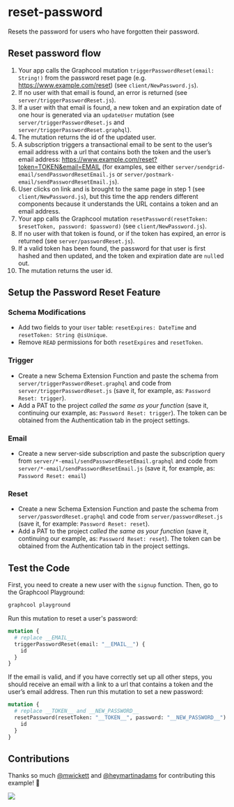 # reset-password

Resets the password for users who have forgotten their password.

## Reset password flow

1. Your app calls the Graphcool mutation `triggerPasswordReset(email: String!)` from the password reset page (e.g. https://www.example.com/reset) (see `client/NewPassword.js`).
2. If no user with that email is found, an error is returned (see `server/triggerPasswordReset.js`).
3. If a user with that email is found, a new token and an expiration date of one hour is generated via an `updateUser` mutation (see `server/triggerPasswordReset.js` and `server/triggerPasswordReset.graphql`).
4. The mutation returns the id of the updated user.
5. A subscription triggers a transactional email to be sent to the user’s email address with a url that contains both the token and the user’s email address: https://www.example.com/reset?token=TOKEN&email=EMAIL (for examples, see either `server/sendgrid-email/sendPasswordResetEmail.js` or `server/postmark-email/sendPasswordResetEmail.js`).
6. User clicks on link and is brought to the same page in step 1 (see `client/NewPassword.js`), but this time the app renders different components because it understands the URL contains a token and an email address.
7. Your app calls the Graphcool mutation `resetPassword(resetToken: $resetToken, password: $password)` (see `client/NewPassword.js`).
8. If no user with that token is found, or if the token has expired, an error is returned (see `server/passwordReset.js`).
9. If a valid token has been found, the password for that user is first hashed and then updated, and the token and expiration date are `null`ed out.
10. The mutation returns the user id.

## Setup the Password Reset Feature

### Schema Modifications
* Add two fields to your `User` table: `resetExpires: DateTime` and `resetToken: String @isUnique`.
* Remove `READ` permissions for both `resetExpires` and `resetToken`.

### Trigger
* Create a new Schema Extension Function and paste the schema from `server/triggerPasswordReset.graphql` and code from `server/triggerPasswordReset.js` (save it, for example, as: `Password Reset: trigger`).
* Add a PAT to the project *called the same as your function* (save it, continuing our example, as: `Password Reset: trigger`). The token can be obtained from the Authentication tab in the project settings.

### Email
* Create a new server-side subscription and paste the subscription query from `server/*-email/sendPasswordResetEmail.graphql` and code from `server/*-email/sendPasswordResetEmail.js` (save it, for example, as: `Password Reset: email`)

### Reset
* Create a new Schema Extension Function and paste the schema from `server/passwordReset.graphql` and code from `server/passwordReset.js` (save it, for example: `Password Reset: reset`).
* Add a PAT to the project *called the same as your function* (save it, continuing our example, as: `Password Reset: reset`). The token can be obtained from the Authentication tab in the project settings.

## Test the Code

First, you need to create a new user with the `signup` function. Then, go to the Graphcool Playground:

```sh
graphcool playground
```

Run this mutation to reset a user's password:

```graphql
mutation {
  # replace __EMAIL__
  triggerPasswordReset(email: "__EMAIL__") {
    id
  }
}
```

If the email is valid, and if you have correctly set up all other steps, you should receive an email with a link to a url that contains a token and the user’s email address. Then run this mutation to set a new password:

```graphql
mutation {
  # replace __TOKEN__ and __NEW_PASSWORD__
  resetPassword(resetToken: "__TOKEN__", password: "__NEW_PASSWORD__") {
    id
  }
}
```

## Contributions

Thanks so much [@mwickett](https://github.com/mwickett) and [@heymartinadams](https://github.com/heymartinadams) for contributing this example! :tada:

![](http://i.imgur.com/5RHR6Ku.png)
